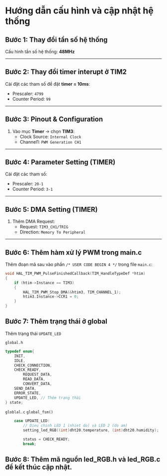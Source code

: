 # Hướng dẫn cấu hình và cập nhật hệ thống

## Bước 1: Thay đổi tần số hệ thống
Cấu hình tần số hệ thống: **48MHz**

---

## Bước 2: Thay đổi timer interupt ở TIM2
Cài đặt các tham số để đặt **timer = 10ms**:
- Prescaler: `4799`
- Counter Period: `99`
  
---
## Bước 3: Pinout & Configuration
1. Vào mục **Timer** -> chọn **TIM3**:
   - Clock Source: `Internal Clock`
   - Channel1: `PWM Generation CH1`

---

## Bước 4: Parameter Setting (TIMER)
Cài đặt các tham số:
- Prescaler: `20-1`
- Counter Period: `3-1`

---

## Bước 5: DMA Setting (TIMER)
1. Thêm DMA Request:
   - Request: `TIM3_CH1/TRIG`
   - Direction: `Memory To Peripheral`

---

## Bước 6: Thêm hàm xử lý PWM trong main.c

Thêm đoạn mã sau vào phần `/* USER CODE BEGIN 4 */` trong file `main.c`:

```c
void HAL_TIM_PWM_PulseFinishedCallback(TIM_HandleTypeDef *htim)
{
    if (htim->Instance == TIM3)
    {
        HAL_TIM_PWM_Stop_DMA(&htim3, TIM_CHANNEL_1);
        htim3.Instance->CCR1 = 0;
    }
}
```

## Bước 7: Thêm trạng thái ở global
Thêm trạng thái `UPDATE_LED`

`global.h`
```c
typedef enum{
	INIT,
	IDLE,
	CHECK_CONNECTION,
	CHECK_READY,
    	REQUEST_DATA,
    	READ_DATA,
    	CONVERT_DATA,
	SEND_DATA,
	ERROR_STATE,
	UPDATE_LED, // Thêm trạng thái
} state;
```
`globlal.c`
`global_fsm()`
```c
	case UPDATE_LED:
	    // Dieu chinh LED 1 (nhiet do) và LED 2 (do am)
	    setting_led_RGB((int)dht20.temperature, (int)dht20.humidity);

	    status = CHECK_READY;
	    break;
```
## Bước 8: Thêm mã nguồn led_RGB.h và led_RGB.c để kết thúc cập nhật.

